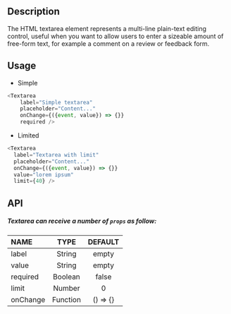 
## Description

The HTML textarea element represents a multi-line plain-text editing control, useful when you want to allow users to enter a sizeable amount of free-form text, for example a comment on a review or feedback form.

## Usage

* Simple

```js
<Textarea
    label="Simple textarea"
    placeholder="Content..."
    onChange={({event, value}) => {}}
    required />
```

* Limited

```js
<Textarea
  label="Textarea with limit"
  placeholder="Content..."
  onChange={({event, value}) => {}}
  value="lorem ipsum"
  limit={40} />
```

## API

##### Textarea can receive a number of `props` as follow:


| NAME   | TYPE | DEFAULT | 
| :---  | :---:  | :---: | 
| label | String | empty | 
| value | String | empty | 
| required | Boolean | false | 
| limit | Number | 0 | 
| onChange | Function | () => {} | 

